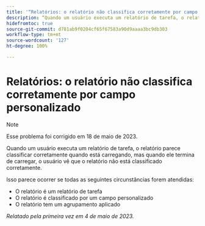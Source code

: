 ```yaml
---
title: '“Relatórios: o relatório não classifica corretamente por campo personalizado'
description: “Quando um usuário executa um relatório de tarefa, o relatório parece classificar corretamente quando está carregando, mas quando ele termina de carregar, o usuário vê que o relatório não está classificado corretamente.
hidefromtoc: true
source-git-commit: d781ab9f0204cf65f67583a90d9aaaa3bc9db303
workflow-type: tm+mt
source-wordcount: '127'
ht-degree: 100%

---
```



# Relatórios: o relatório não classifica corretamente por campo personalizado

>[!NOTE]
>
>Esse problema foi corrigido em 18 de maio de 2023.

Quando um usuário executa um relatório de tarefa, o relatório parece classificar corretamente quando está carregando, mas quando ele termina de carregar, o usuário vê que o relatório não está classificado corretamente.

Isso parece ocorrer se todas as seguintes circunstâncias forem atendidas:

* O relatório é um relatório de tarefa
* O relatório é classificado por um campo personalizado
* O relatório tem um agrupamento aplicado

_Relatado pela primeira vez em 4 de maio de 2023._


